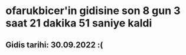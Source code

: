 # ofarukbicer'in gidisine son 8 gun 3 saat 21 dakika 51 saniye kaldi

## Gidis tarihi: 30.09.2022 :(